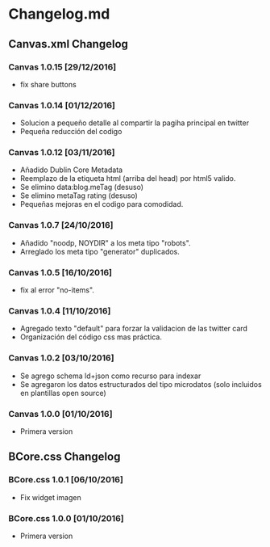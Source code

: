 # Changelog.md

## Canvas.xml Changelog

### Canvas 1.0.15 [29/12/2016]

* fix share buttons

### Canvas 1.0.14 [01/12/2016]

* Solucion a pequeño detalle al compartir la pagiha principal en twitter
* Pequeña reducción del codigo

### Canvas 1.0.12 [03/11/2016]

* Añadido Dublin Core Metadata
* Reemplazo de la etiqueta html (arriba del head) por html5 valido.
* Se elimino data:blog.meTag (desuso)
* Se elimino metaTag rating (desuso)
* Pequeñas mejoras en el codigo para comodidad.

### Canvas 1.0.7 [24/10/2016]

* Añadido "noodp, NOYDIR" a los meta tipo "robots".
* Arreglado los meta tipo "generator" duplicados.

### Canvas 1.0.5 [16/10/2016]

* fix al error "no-items".

### Canvas 1.0.4 [11/10/2016]

* Agregado texto "default" para forzar la validacion de las twitter card
* Organización del código css mas práctica.

### Canvas 1.0.2 [03/10/2016]

* Se agrego schema ld+json como recurso para indexar
* Se agregaron los datos estructurados del tipo microdatos (solo incluidos en plantillas open source)

### Canvas 1.0.0 [01/10/2016]

* Primera version


## BCore.css Changelog

### BCore.css 1.0.1 [06/10/2016]

* Fix widget imagen

### BCore.css 1.0.0 [01/10/2016]

* Primera version